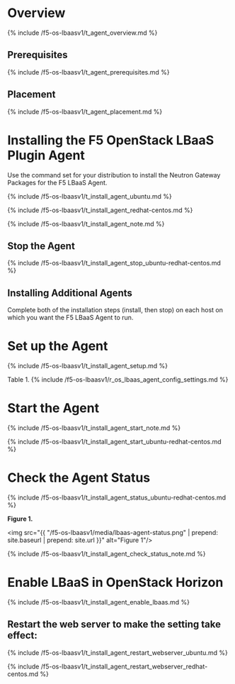 # Overview

{% include /f5-os-lbaasv1/t_agent_overview.md %}

## Prerequisites

{% include /f5-os-lbaasv1/t_agent_prerequisites.md %}

## Placement

{% include /f5-os-lbaasv1/t_agent_placement.md %}

# Installing the F5 OpenStack LBaaS Plugin Agent

Use the command set for your distribution to install the Neutron Gateway Packages for the F5 LBaaS Agent.

{% include /f5-os-lbaasv1/t_install_agent_ubuntu.md %}

{% include /f5-os-lbaasv1/t_install_agent_redhat-centos.md %}

{% include /f5-os-lbaasv1/t_install_agent_note.md %}

## Stop the Agent

{% include /f5-os-lbaasv1/t_install_agent_stop_ubuntu-redhat-centos.md %}

## Installing Additional Agents

Complete both of the installation steps \(install, then stop\) on each host on which you want the F5 LBaaS Agent to run.

# Set up the Agent

{% include /f5-os-lbaasv1/t_install_agent_setup.md %}

Table 1.
{% include /f5-os-lbaasv1/r_os_lbaas_agent_config_settings.md %}

# Start the Agent

{% include /f5-os-lbaasv1/t_install_agent_start_note.md %}

{% include /f5-os-lbaasv1/t_install_agent_start_ubuntu-redhat-centos.md %}

# Check the Agent Status

{% include /f5-os-lbaasv1/t_install_agent_status_ubuntu-redhat-centos.md %}

**Figure 1.** 

<img src="{{ "/f5-os-lbaasv1/media/lbaas-agent-status.png" | prepend: site.baseurl | prepend: site.url }}" alt="Figure 1"/>

{% include /f5-os-lbaasv1/t_install_agent_check_status_note.md %}

# Enable LBaaS in OpenStack Horizon

{% include /f5-os-lbaasv1/t_install_agent_enable_lbaas.md %}

## Restart the web server to make the setting take effect:

{% include /f5-os-lbaasv1/t_install_agent_restart_webserver_ubuntu.md %}

{% include /f5-os-lbaasv1/t_install_agent_restart_webserver_redhat-centos.md %}

